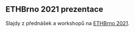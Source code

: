 ## ETHBrno 2021 prezentace

Slajdy z přednášek a workshopů na [ETHBrno 2021](https://ethbrno.gwei.cz/predchozi-rocniky/2021).
